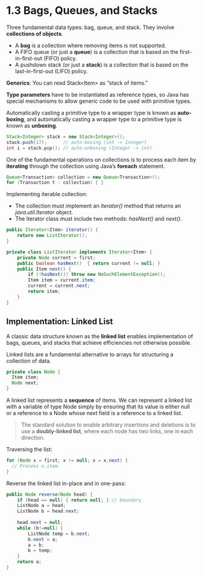 # 1.3 Bags, Queues, and Stacks

Three fundamental data types: bag, queue, and stack. They involve **collections of objects**.

* A **bag** is a collection where removing items is not supported.
* A FIFO queue \(or just a **queue**\) is a collection that is based on the first- in-first-out \(FIFO\) policy.
* A pushdown stack \(or just a **stack**\) is a collection that is based on the last-in-first-out \(LIFO\) policy.

**Generics**: You can read Stack&lt;Item&gt; as “stack of items.” 

**Type parameters** have to be instantiated as reference types, so Java has special mechanisms to allow generic code to be used with primitive types.

Automatically casting a primitive type to a wrapper type is known as **auto-boxing**, and automatically casting a wrapper type to a primitive type is known as **unboxing**.

```java
Stack<Integer> stack = new Stack<Integer>();
stack.push(17);      // auto-boxing (int -> Integer)
int i = stack.pop(); // auto-unboxing (Integer -> int)
```

One of the fundamental operations on collections is to process each item by **iterating** through the collection using Java’s **foreach** statement.

```java
Queue<Transaction> collection = new Queue<Transaction>();
for (Transaction t : collection) { }
```

Implementing iterable collection:

* The collection must implement an _iterator\(\)_ method that returns an _java.util.Iterator_ object.
* The Iterator class must include two methods: _hasNext\(\)_ and _next\(\)_.

```java
public Iterator<Item> iterator() {
    return new ListIterator();
}

private class ListIterator implements Iterator<Item> {
    private Node current = first;
    public boolean hasNext()  { return current != null; }
    public Item next() {
        if (!hasNext()) throw new NoSuchElementException();
        Item item = current.item;
        current = current.next; 
        return item;
    }
}
```

## Implementation: Linked List

A classic data structure known as the **linked list** enables implementation of bags, queues, and stacks that achieve efficiencies not otherwise possible.

Linked lists are a fundamental alternative to arrays for structuring a collection of data.

```java
private class Node {
  Item item;
  Node next;
}
```

A linked list represents a **sequence** of items. We can represent a linked list with a variable of type Node simply by ensuring that its value is either null or a reference to a Node whose next field is a reference to a linked list.

> The standard solution to enable arbitrary insertions and deletions is to use a **doubly-linked list**, where each node has two links, one in each direction.

Traversing the list:

```java
for (Node x = first; x != null; x = x.next) {
  // Process x.item.
}
```

Reverse the linked list in-place and in one-pass:

```java
public Node reverse(Node head) {
    if (head == null) { return null; } // boundary 
    ListNode a = head;
    ListNode b = head.next;
    
    head.next = null;
    while (b!=null) {
        ListNode temp = b.next;
        b.next = a;
        a = b;
        b = temp;
    }  
    return a;
}
```

